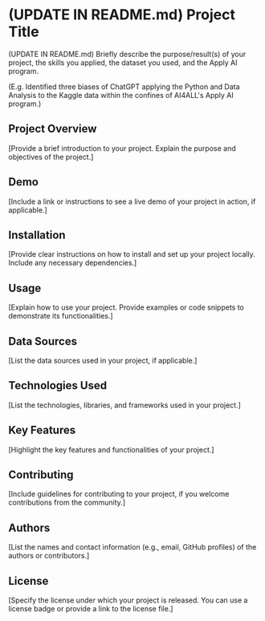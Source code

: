 # (UPDATE IN README.md) Project Title

(UPDATE IN README.md)
Briefly describe the purpose/result(s) of your project, the skills you applied, the dataset you used, and the Apply AI program.

(E.g. Identified three biases of ChatGPT applying the Python and Data Analysis to the Kaggle data within the confines of AI4ALL's Apply AI program.)


## Project Overview

[Provide a brief introduction to your project. Explain the purpose and objectives of the project.]

## Demo

[Include a link or instructions to see a live demo of your project in action, if applicable.]

## Installation

[Provide clear instructions on how to install and set up your project locally. Include any necessary dependencies.]

## Usage

[Explain how to use your project. Provide examples or code snippets to demonstrate its functionalities.]

## Data Sources

[List the data sources used in your project, if applicable.]

## Technologies Used

[List the technologies, libraries, and frameworks used in your project.]

## Key Features

[Highlight the key features and functionalities of your project.]

## Contributing

[Include guidelines for contributing to your project, if you welcome contributions from the community.]

## Authors

[List the names and contact information (e.g., email, GitHub profiles) of the authors or contributors.]

## License

[Specify the license under which your project is released. You can use a license badge or provide a link to the license file.]

